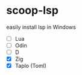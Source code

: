 # scoop-lsp
easily install lsp in Windows


- [ ] Lua
- [ ] Odin
- [ ] D
- [x] Zig
- [x] Taplo (Toml)
